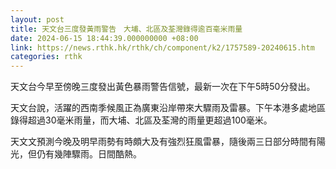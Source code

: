 ```yaml
---
layout: post
title: 天文台三度發黃雨警告　大埔、北區及荃灣錄得逾百毫米雨量
date: 2024-06-15 18:44:39.000000000 +08:00
link: https://news.rthk.hk/rthk/ch/component/k2/1757589-20240615.htm
categories: rthk
---
```


天文台今早至傍晚三度發出黃色暴雨警告信號，最新一次在下午5時50分發出。

天文台說，活躍的西南季候風正為廣東沿岸帶來大驟雨及雷暴。下午本港多處地區錄得超過30毫米雨量，而大埔、北區及荃灣的雨量更超過100毫米。

天文文預測今晚及明早雨勢有時頗大及有強烈狂風雷暴，隨後兩三日部分時間有陽光，但仍有幾陣驟雨。日間酷熱。
